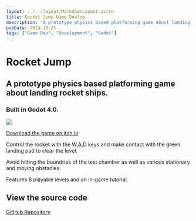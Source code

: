 ```yaml
---
layout: ../../layout/MarkdownLayout.astro
title: Rocket Jump Game Devlog
description: "A prototype physics based platforming game about landing rocket ships. Built in Godot 4.0."
pubDate: 2023-10-25
tags: ["Game Dev", "Development", "Godot"]
---
```


# Rocket Jump
## A prototype physics based platforming game about landing rocket ships.
### Built in Godot 4.0.

![](/images/rocketjump_gameplay.webp)

[Download the game on itch.io](https://mx3th.itch.io/rocket-jump?secret=aSep2EUzt2s8lXdyIX1iesvYAew)

Control the rocket with the W,A,D keys and make contact with the green landing pad to clear the level.

Avoid hitting the boundries of the test chamber as well as various stationary and moving obstacles. 

Features 8 playable levels and an in-game tutorial.

## View the source code

[GitHub Repository](https://github.com/mx3th/Rocket-Jump-Game)